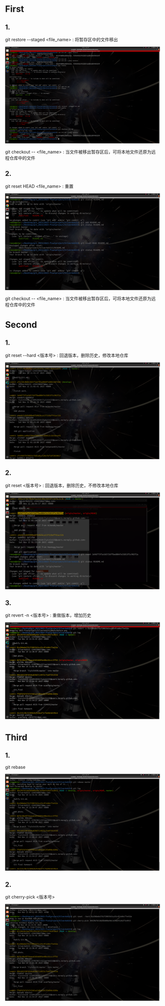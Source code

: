 # First

## 1.

git restore --staged <file_name> : 将暂存区中的文件移出

![restore](photo/restore.png)

git checkout -- <file_name> : 当文件被移出暂存区后，可将本地文件还原为远程仓库中的文件

## 2.

git reset HEAD <file_name> : 重置

![reset](photo/reset.png)

git checkout -- <file_name> : 当文件被移出暂存区后，可将本地文件还原为远程仓库中的文件

# Second

## 1.

git reset --hard <版本号> : 回退版本，删除历史，修改本地仓库

![reset --hard](photo/reset%20---hard.png)

## 2.

git reset <版本号> : 回退版本，删除历史，不修改本地仓库

![process](photo/process.png)

## 3.

git revert -n <版本号> : 重做版本，增加历史

![revert](photo/revert.png)

# Third

## 1.

git rebase  <branch>

![rebase](photo/rebase.png)

## 2.

git cherry-pick <版本号>

![cherry-pick](photo/cherry-pick.png)

